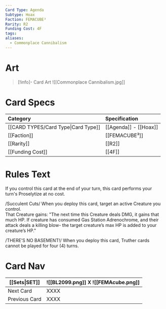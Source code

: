 ```yaml
---
Card Type: Agenda
Subtype: Hoax
Faction: FEMACUBE³
Rarity: R2
Funding Cost: 4F
tags: 
aliases:
  - Commonplace Cannibalism
---
```

# Art

> [!info]- Card Art
> ![[Commonplace Cannibalism.jpg]]

# Card Specs

| Category                            | Specification     |
|:----------------------------------- |:----------------- |
| [[CARD TYPES/Card Type\|Card Type]] | [[Agenda]] - [[Hoax]] |
| [[Faction]]                         | [[FEMACUBE³]]              |
| [[Rarity]]                          | [[R2]]              |
| [[Funding Cost]]                    | [[4F]]            |

# Rules Text

If you control this card at the end of your turn, this card performs your turn's Proselytize at no cost.

/Succulent Cuts/
When you deploy this card, target an active Creature you control.  
That Creature gains: "The next time this Creature deals DMG, it gains that much HP.
If creature has consumed Gas Station Adrenochrome, and their attack deals a killing blow- the target creature’s max HP is added to your creature’s HP."

/THERE’S NO BASEMENT!/ 
When you deploy this card, Truther cards cannot be played for four (4) turns.

# Card Nav

| [[Sets\|SET]] |  ![[BL2099.png]] 𐌢 ![[FEMAcube.png]] |
| --- | --- |  
| Next Card | XXXX |  
| Previous Card | XXXX |  

